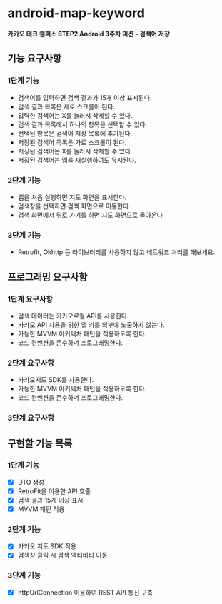 # android-map-keyword
**카카오 테크 캠퍼스 STEP2 Android 3주차 미션 - 검색어 저장**
## 기능 요구사항
### 1단계 기능
- 검색어를 입력하면 검색 결과가 15개 이상 표시된다.
- 검색 결과 목록은 세로 스크롤이 된다.
- 입력한 검색어는 X를 눌러서 삭제할 수 있다.
- 검색 결과 목록에서 하나의 항목을 선택할 수 있다.
- 선택된 항목은 검색어 저장 목록에 추가된다.
- 저장된 검색어 목록은 가로 스크롤이 된다.
- 저장된 검색어는 X를 눌러서 삭제할 수 있다.
- 저장된 검색어는 앱을 재실행하여도 유지된다.
### 2단계 기능
- 앱을 처음 실행하면 지도 화면을 표시한다.
- 검색창을 선택하면 검색 화면으로 이동한다.
- 검색 화면에서 뒤로 가기를 하면 지도 화면으로 돌아온다
### 3단계 기능
- Retrofit, Okhttp 등 라이브러리를 사용하지 않고 네트워크 처리를 해보세요.
## 프로그래밍 요구사항
### 1단계 요구사항
- 검색 데이터는 카카오로컬 API를 사용한다.
- 카카오 API 사용을 위한 앱 키를 외부에 노출하지 않는다.
- 가능한 MVVM 아키텍처 패턴을 적용하도록 한다.
- 코드 컨벤션을 준수하며 프로그래밍한다.
### 2단계 요구사항
- 카카오지도 SDK를 사용한다.
- 가능한 MVVM 아키텍처 패턴을 적용하도록 한다. 
- 코드 컨벤션을 준수하며 프로그래밍한다.
### 3단계 요구사항
## 구현할 기능 목록
### 1단계 기능
- [x] DTO 생성
- [x] RetroFit을 이용한 API 호출
- [x] 검색 결과 15개 이상 표시
- [x] MVVM 패턴 적용
### 2단계 기능
- [x] 카카오 지도 SDK 적용
- [x] 검색창 클릭 시 검색 액티비티 이동
### 3단계 기능
- [x] httpUrlConnection 이용하여 REST API 통신 구축